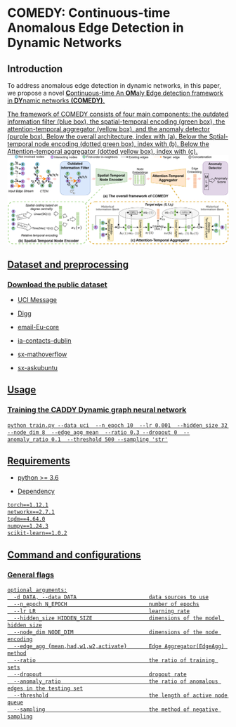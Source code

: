# COMEDY: Continuous-time Anomalous Edge Detection in Dynamic Networks
<!--#### -->
## Introduction
To address anomalous edge detection in dynamic networks, in this paper, we propose a novel  <u>**C**<u>ontinuous-time An <u>**OM**<u>aly  <u>**E**<u>dge detection framework in  <u>**DY**<u>namic networks **(COMEDY)**.

The framework of COMEDY consists of four main components: the outdated information filter (blue box), the spatial-temporal encoding (green box), the attention-temporal aggregator (yellow box), and the anomaly detector (purple box). Below the overall architecture, index with (a). Below the Sptial-temporal node encoding (dotted green box), index with (b). Below the Attention-temporal aggregator (dotted yellow box), index with (c).
![framework](framework.png)

## Dataset and preprocessing

### Download the public dataset
* [UCI Message](http://konect.cc/networks/opsahl-ucsocial)
  
* [Digg](http://konect.cc/networks/munmun_digg_reply)
  
* [email-Eu-core](https://snap.stanford.edu/data/email-Eu-core.html)

* [ia-contacts-dublin](https://networkrepository.com/ia-contacts-dublin.php)

* [sx-mathoverflow](https://snap.stanford.edu/data/sx-mathoverflow.html)

* [sx-askubuntu](https://snap.stanford.edu/data/sx-askubuntu.html)

## Usage
###  Training the CADDY Dynamic graph neural network
```
python train.py --data uci  --n_epoch 10  --lr 0.001  --hidden_size 32  --node_dim 8  --edge_agg mean  --ratio 0.3 --dropout 0  --anomaly_ratio 0.1  --threshold 500 --sampling 'str'
```

## Requirements
* python >= 3.6

* Dependency

```{bash}
torch==1.12.1
networkx==2.7.1
tqdm==4.64.0
numpy==1.24.3
scikit-learn==1.0.2
```

## Command and configurations
### General flags
```{txt}
optional arguments:
  -d DATA, --data DATA                       data sources to use
  --n_epoch N_EPOCH                          number of epochs
  --lr LR                                    learning rate
  --hidden_size HIDDEN_SIZE                  dimensions of the model hidden size
  --node_dim NODE_DIM                        dimensions of the node encoding
  --edge_agg {mean,had,w1,w2,activate}       Edge Aggregator(EdgeAgg) method
  --ratio                                    the ratio of training sets
  --dropout                                  dropout rate
  --anomaly_ratio                            the ratio of anomalous edges in the testing set
  --threshold                                the length of active node queue
  --sampling                                 the method of negative sampling
```
